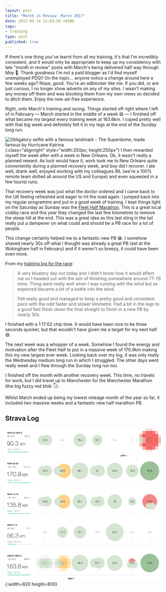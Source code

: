 ```yaml
---
layout: post
title: "Month in Review: March 2017"
date: 2017-05-14 12:03:59 +0100
tags:
- training
type: post
published: true
---
```


If there's one thing you've learnt from all my training, it's that I'm incredibly consistent, and it would only be appropriate to keep up my consistency with late "month in review" posts with March's being delivered half way through _May_ 🎉. Thank goodness I'm not a paid blogger as I'd find myself unemployed PDQ!! On the topic... anyone notice a change around here a few weeks ago?  Nope, good. You're an adblocker like me. If you did, or are just curious, I no longer show adverts on any of my sites. I wasn't making any money off them and was blocking them from my own views so decided to ditch them. Enjoy the new ad-free experience.

Right, onto March's training and racing.  Things started off right where I left of in February — March started in the middle of a week 😆 — I finished off what became my largest every training week at 163.6km. I coped pretty well with that big week and definitely felt it in my legs at the end of the Sunday long run.

![Obligatory selfie with a famous landmark - The Superdome, made famous by Hurricane Katrina](https://instagram.flhr2-2.fna.fbcdn.net/t51.2885-15/s640x640/sh0.08/e35/17265472_1001538416613254_1539888402889965568_n.jpg){:class="alignright" style="width:250px; height:250px"} I then rewarded myself the week after with a week in New Orleans. Ok, it wasn't really a planned reward. As luck would have it, work took me to New Orleans quite conveniently during a planned recovery week, and boy did I recover. I ate well, drank well, enjoyed working with my colleagues IRL (we're a 100% remote team dotted all around the US and Europe) and even squeezed in a few tourist runs.

That recovery week was just what the doctor ordered and I came back to the UK feeling refreshed and eager to hit the road again. I jumped back into my regular programme and put in a good week of training. I kept things light on the Saturday as Sunday was the [Fleet Half Marathon](https://fleethalfmarathon.com/). This is a great local clubby race and this year they changed the last few kilometres to remove the steep hill at the end.  This was a great idea as this last sting in the tail really put a dampener on what could and should be a PB race for a lot of people.

This change certainly helped me to a fantastic new PB 😁. I somehow shaved nearly 30s off what I thought was already a great PB (set at the Wokingham half in February) and if it weren't so breezy, it could have been even more.

From my [training log for the race](https://www.strava.com/activities/906148439/overview):

> A very blustery day out today and I didn't know how it would affect me so I headed out with the aim of finishing somewhere around 77-79 mins. Thing went really well when I was running with the wind but as expected became a bit of a battle into the wind.
>
> Felt really good and managed to keep a pretty good and consistent pace with the odd faster and slower kilometre. Had a bit in the legs to a good fast finish down the final straight to finish in a new PB by nearly 30s.

I finished with a 1:17:02 chip time. It would have been nice to be three seconds quicker, but that wouldn't have given me a target for my next half 😄.

The next week was a whopper of a week. Somehow I found the energy and motivation after the Fleet Half to put in a massive week of 170.9km making this my new largest ever week. Looking back over my log, it was only really the Wednesday medium long run in which I struggled. The other days went really week and I flew through the Sunday long run too.

I finished off the month with another recovery week. This time, no travels for work, but I did travel up to Manchester for the Manchester Marathon (the big fuzzy red blob 👇).

Whilst March ended up being my lowest mileage month of the year so far, it included two massive weeks and a fantastic new half marathon PB.

## Strava Log

![Strava log: March](/img/mir-mar-2017.png){:width=820 height=800}
